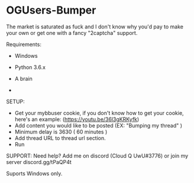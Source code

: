 # OGUsers-Bumper

The market is saturated as fuck and I don't know why you'd pay to make your own or get one with a fancy "2captcha" support.

Requirements:
- Windows
- Python 3.6.x
- A brain

- 
SETUP:
- Get your mybbuser cookie, if you don't know how to get your cookie, here's an example: (https://youtu.be/36l3gKRKyfk)
- Add content you would like to be posted (EX: "Bumping my thread" )
- Minimum delay is 3630 ( 60 minutes )
- Add thread URL to thread url section.
- Run

SUPPORT:
Need help? Add me on discord (Cloud Q UwU#3776) or join my server discord.gg/tPaQP4t

Suports Windows only.
